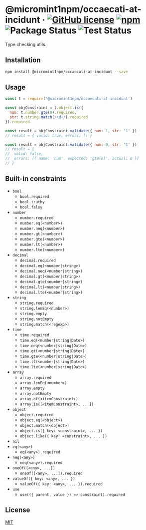 # @micromint1npm/occaecati-at-incidunt · [![GitHub license](https://img.shields.io/badge/license-MIT-blue.svg)](https://github.com/micromint1npm/occaecati-at-incidunt/blob/master/LICENSE) [![npm](https://img.shields.io/npm/v/@micromint1npm/occaecati-at-incidunt.svg)](https://www.npmjs.com/package/@micromint1npm/occaecati-at-incidunt) ![Package Status](https://github.com/micromint1npm/occaecati-at-incidunt/workflows/Package/badge.svg) ![Test Status](https://github.com/micromint1npm/occaecati-at-incidunt/workflows/Test/badge.svg)

Type checking utils.

## Installation

```sh
npm install @micromint1npm/occaecati-at-incidunt --save
```

## Usage

```js
const t = require('@micromint1npm/occaecati-at-incidunt')

const objConstraint = t.object.is({
  num: t.number.gte(0).required,
  str: t.string.match(/\d+/).required
}).required

const result = objConstraint.validate({ num: 1, str: '1' })
// result = { valid: true, errors: [] }

const result = objConstraint.validate({ num: 0, str: '1' })
// result = {
//  valid: false,
//  errors: [{ name: 'num', expected: 'gte(0)', actual: 0 }]
// }
```

## Built-in constraints

- `bool`
  - `bool.required`
  - `bool.truthy`
  - `bool.falsy`
- `number`
  - `number.required`
  - `number.eq(<number>)`
  - `number.neq(<number>)`
  - `number.gt(<number>)`
  - `number.gte(<number>)`
  - `number.lt(<number>)`
  - `number.lte(<number>)`
- `decimal`
  - `decimal.required`
  - `decimal.eq(<number|string>)`
  - `decimal.neq(<number|string>)`
  - `decimal.gt(<number|string>)`
  - `decimal.gte(<number|string>)`
  - `decimal.lt(<number|string>)`
  - `decimal.lte(<number|string>)`
- `string`
  - `string.required`
  - `string.lenEq(<number>)`
  - `string.empty`
  - `string.notEmpty`
  - `string.match(<regexp>)`
- `time`
  - `time.required`
  - `time.eq(<number|string|Date>)`
  - `time.neq(<number|string|Date>)`
  - `time.gt(<number|string|Date>)`
  - `time.gte(<number|string|Date>)`
  - `time.lt(<number|string|Date>)`
  - `time.lte(<number|string|Date>)`
- `array`
  - `array.required`
  - `array.lenEq(<number>)`
  - `array.empty`
  - `array.notEmpty`
  - `array.of(<itemConstraint>)`
  - `array.is([<itemConstraint>, ...])`
- `object`
  - `object.required`
  - `object.eq(<object>)`
  - `object.match(<object>)`
  - `object.is({ key: <constraint>, ... })`
  - `object.like({ key: <constraint>, ... })`
- `nil`
- `eq(<any>)`
  - `eq(<any>).required`
- `neq(<any>)`
  - `neq(<any>).required`
- `oneOf([<any>, ...])`
  - `oneOf([<any>, ...]).required`
- `valueOf({ key: <any>, ... })`
  - `valueOf({ key: <any>, ... }).required`
- `use`
  - `use(({ parent, value }) => constraint).required`

## License

[MIT](https://github.com/micromint1npm/occaecati-at-incidunt/blob/master/LICENSE)
